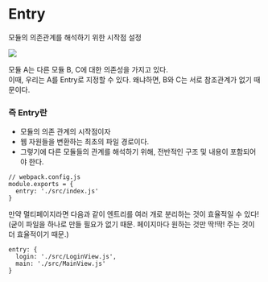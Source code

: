 # **Entry**

모듈의 의존관계를 해석하기 위한 시작점 설정

![](https://images.velog.io/images/young_pallete/post/165b4868-ec12-42fd-bb40-209f10e66ac2/image.png)

모듈 A는 다른 모듈 B, C에 대한 의존성을 가지고 있다.  
이때, 우리는 A를 Entry로 지정할 수 있다. 왜냐하면, B와 C는 서로 참조관계가 없기 때문이다.

### **즉 Entry란**

- 모듈의 의존 관계의 시작점이자
- 웹 자원들을 변환하는 최초의 파일 경로이다.
- 그렇기에 다른 모듈들의 관계를 해석하기 위해, 전반적인 구조 및 내용이 포함되어야 한다.

```
// webpack.config.js
module.exports = {
  entry: './src/index.js'
}
```

만약 멀티페이지라면 다음과 같이 엔트리를 여러 개로 분리하는 것이 효율적일 수 있다! (굳이 파일을 하나로 만들 필요가 없기 때문. 페이지마다 원하는 것만 딱!딱! 주는 것이 더 효율적이기 때문.)

```
entry: {
  login: './src/LoginView.js',
  main: './src/MainView.js'
}
```
